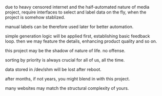 due to heavy censored internet and the half-automated nature of media project, require interfaces to select and label data on the fly, when the project is somehow stablized.

manual labels can be therefore used later for better automation.

simple generation logic will be applied first, establishing basic feedback loop. then we may feature the details, enhancing product quality and so on.

this project may be the shadow of nature of life. no offense.

sorting by priority is always crucial for all of us, all the time.

data stored in /dev/shm will be lost after reboot.

after months, if not years, you might blend in with this project.

many websites may match the structural complexity of yours.